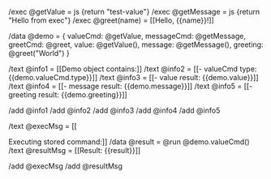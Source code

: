 /exec @getValue = js {return "test-value"}
/exec @getMessage = js {return "Hello from exec"}
/exec @greet(name) = [[Hello, {{name}}!]]

/data @demo = {
  valueCmd: @getValue,
  messageCmd: @getMessage,
  greetCmd: @greet,
  value: @getValue(),
  message: @getMessage(),
  greeting: @greet("World")
}

/text @info1 = [[Demo object contains:]]
/text @info2 = [[- valueCmd type: {{demo.valueCmd.type}}]]
/text @info3 = [[- value result: {{demo.value}}]]
/text @info4 = [[- message result: {{demo.message}}]]
/text @info5 = [[- greeting result: {{demo.greeting}}]]

/add @info1
/add @info2
/add @info3
/add @info4
/add @info5

/text @execMsg = [[

Executing stored command:]]
/data @result = @run @demo.valueCmd()
/text @resultMsg = [[Result: {{result}}]]

/add @execMsg
/add @resultMsg